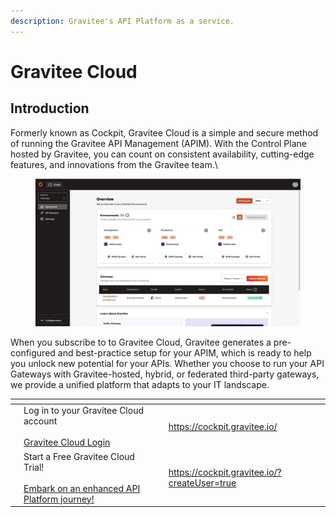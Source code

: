 ```yaml
---
description: Gravitee's API Platform as a service.
---
```


# Gravitee Cloud

## Introduction

Formerly known as Cockpit, Gravitee Cloud is a simple and secure method of running the Gravitee API Management (APIM). With the Control Plane hosted by Gravitee, you can count on consistent availability, cutting-edge features, and innovations from the Gravitee team.\


<figure><img src=".gitbook/assets/7A6D3880-01B4-40D4-85CD-8A66AA59211C_1_201_a.jpeg" alt=""><figcaption></figcaption></figure>

When you subscribe to to Gravitee Cloud, Gravitee generates a pre-configured and best-practice setup for your APIM, which is ready to help you unlock new potential for your APIs. Whether you choose to run your API Gateways with Gravitee-hosted, hybrid, or federated third-party gateways, we provide a unified platform that adapts to your IT landscape.



<table data-card-size="large" data-view="cards"><thead><tr><th></th><th></th><th></th><th data-hidden data-card-target data-type="content-ref"></th></tr></thead><tbody><tr><td></td><td>Log in to your Gravitee Cloud account<br><br><a href="https://cockpit.gravitee.io">Gravitee Cloud Login</a></td><td></td><td><a href="https://cockpit.gravitee.io/">https://cockpit.gravitee.io/</a></td></tr><tr><td></td><td>Start a Free Gravitee Cloud Trial!<br><br><a href="https://cockpit.gravitee.io/?createUser=true">Embark on an enhanced API Platform journey!</a></td><td></td><td><a href="https://cockpit.gravitee.io/?createUser=true">https://cockpit.gravitee.io/?createUser=true</a></td></tr></tbody></table>
